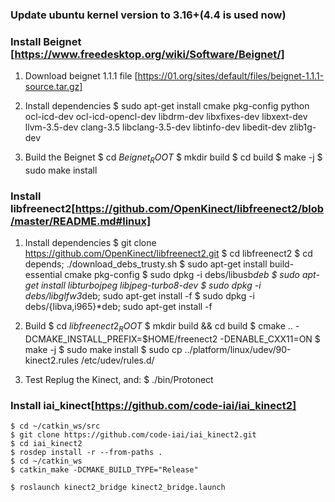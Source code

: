 ### Update ubuntu kernel version to 3.16+(4.4 is used now)

### Install Beignet [https://www.freedesktop.org/wiki/Software/Beignet/]
1. Download beignet 1.1.1 file [https://01.org/sites/default/files/beignet-1.1.1-source.tar.gz]

2. Install dependencies 
	$ sudo apt-get install cmake pkg-config python ocl-icd-dev ocl-icd-opencl-dev libdrm-dev libxfixes-dev libxext-dev llvm-3.5-dev clang-3.5 libclang-3.5-dev libtinfo-dev libedit-dev zlib1g-dev

3. Build the Beignet
	$ cd $Beignet_ROOT$
	$ mkdir build
	$ cd build
	$ make -j
	$ sudo make install

### Install libfreenect2[https://github.com/OpenKinect/libfreenect2/blob/master/README.md#linux]
1. Install dependencies
	$ git clone https://github.com/OpenKinect/libfreenect2.git
	$ cd libfreenect2
	$ cd depends; ./download_debs_trusty.sh
	$ sudo apt-get install build-essential cmake pkg-config
	$ sudo dpkg -i debs/libusb*deb
	$ sudo apt-get install libturbojpeg libjpeg-turbo8-dev
	$ sudo dpkg -i debs/libglfw3*deb; sudo apt-get install -f
	$ sudo dpkg -i debs/{libva,i965}*deb; sudo apt-get install -f
 
2. Build
	$ cd $libfreenect2_ROOT$
	$ mkdir build && cd build
	$ cmake .. -DCMAKE_INSTALL_PREFIX=$HOME/freenect2 -DENABLE_CXX11=ON
	$ make -j
	$ sudo make install
	$ sudo cp ../platform/linux/udev/90-kinect2.rules /etc/udev/rules.d/

3. Test
	Replug the Kinect, and:
	$ ./bin/Protonect
	
### Install iai_kinect[https://github.com/code-iai/iai_kinect2]
	$ cd ~/catkin_ws/src
	$ git clone https://github.com/code-iai/iai_kinect2.git
	$ cd iai_kinect2
	$ rosdep install -r --from-paths .
	$ cd ~/catkin_ws
	$ catkin_make -DCMAKE_BUILD_TYPE="Release"

 	$ roslaunch kinect2_bridge kinect2_bridge.launch
